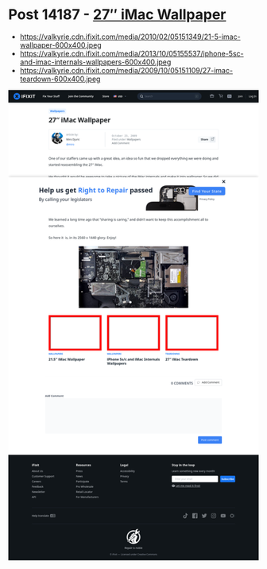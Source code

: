 # Post 14187 - [27&#8243; iMac Wallpaper](https://www.ifixit.com/News/14187/27-imac-wallpaper)

- https://valkyrie.cdn.ifixit.com/media/2010/02/05151349/21-5-imac-wallpaper-600x400.jpeg
- https://valkyrie.cdn.ifixit.com/media/2013/10/05155537/iphone-5sc-and-imac-internals-wallpapers-600x400.jpeg
- https://valkyrie.cdn.ifixit.com/media/2009/10/05151109/27-imac-teardown-600x400.jpeg

![screencap](screenshots/f0695756-b24e-42ef-8168-f693d78a9185.png)
